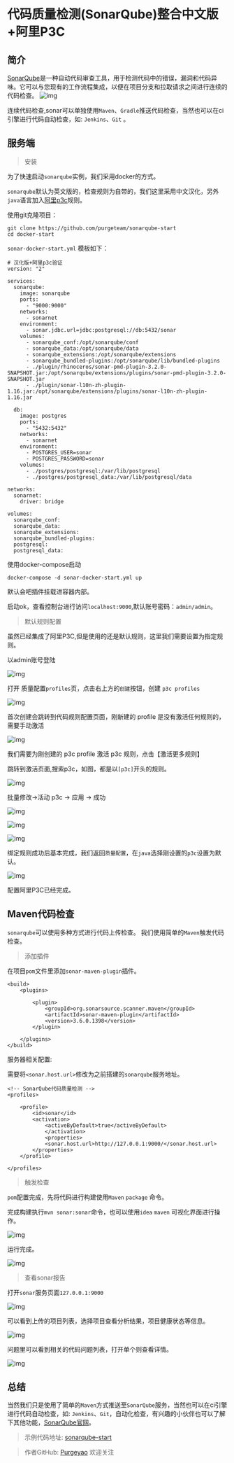 # 代码质量检测(SonarQube)整合中文版+阿里P3C

## 简介
[SonarQube](https://www.sonarqube.org/)是一种自动代码审查工具，用于检测代码中的错误，漏洞和代码异味。它可以与您现有的工作流程集成，以便在项目分支和拉取请求之间进行连续的代码检查。
![img](https://raw.githubusercontent.com/purgeyao/purgeyao.github.io/master/img/blog/2019-09-12/hero-image%402x.png)

连续代码检查,sonar可以单独使用`Maven`、`Gradle`推送代码检查，当然也可以在ci引擎进行代码自动检查，如: `Jenkins`、`Git` 。


## 服务端

> 安装

为了快速启动`sonarqube`实例，我们采用docker的方式。

`sonarqube`默认为英文版的，检查规则为自带的，我们这里采用中文汉化，另外`java`语言加入[阿里p3c](https://github.com/alibaba/p3c)规则。

使用git克隆项目：

```
git clone https://github.com/purgeteam/sonarqube-start
cd docker-start
```

`sonar-docker-start.yml` 模板如下：

```
# 汉化版+阿里p3c验证
version: "2"

services:
  sonarqube:
    image: sonarqube
    ports:
      - "9000:9000"
    networks:
      - sonarnet
    environment:
      - sonar.jdbc.url=jdbc:postgresql://db:5432/sonar
    volumes:
      - sonarqube_conf:/opt/sonarqube/conf
      - sonarqube_data:/opt/sonarqube/data
      - sonarqube_extensions:/opt/sonarqube/extensions
      - sonarqube_bundled-plugins:/opt/sonarqube/lib/bundled-plugins
      - ./plugin/rhinoceros/sonar-pmd-plugin-3.2.0-SNAPSHOT.jar:/opt/sonarqube/extensions/plugins/sonar-pmd-plugin-3.2.0-SNAPSHOT.jar
      - ./plugin/sonar-l10n-zh-plugin-1.16.jar:/opt/sonarqube/extensions/plugins/sonar-l10n-zh-plugin-1.16.jar

  db:
    image: postgres
    ports:
      - "5432:5432"
    networks:
      - sonarnet
    environment:
      - POSTGRES_USER=sonar
      - POSTGRES_PASSWORD=sonar
    volumes:
      - ./postgres/postgresql:/var/lib/postgresql
      - ./postgres/postgresql_data:/var/lib/postgresql/data

networks:
  sonarnet:
    driver: bridge

volumes:
  sonarqube_conf:
  sonarqube_data:
  sonarqube_extensions:
  sonarqube_bundled-plugins:
  postgresql:
  postgresql_data:
```

使用docker-compose启动

```
docker-compose -d sonar-docker-start.yml up
```

默认会吧插件挂载进容器内部。

启动ok，查看控制台进行访问`localhost:9000`,默认账号密码：`admin/admin`。

> 默认规则配置

虽然已经集成了阿里P3C,但是使用的还是默认规则，这里我们需要设置为指定规则。

以admin账号登陆

![img](https://raw.githubusercontent.com/purgeyao/purgeyao.github.io/master/img/blog/2019-09-12/WX20190912.png)

打开 质量配置`profiles`页，点击右上方的`创建`按钮，创建 `p3c profiles`

![img](https://raw.githubusercontent.com/purgeyao/purgeyao.github.io/master/img/blog/2019-09-12/WX20190912-1.png)

首次创建会跳转到代码规则配置页面，刚新建的 profile 是没有激活任何规则的，需要手动激活

![img](https://raw.githubusercontent.com/purgeyao/purgeyao.github.io/master/img/blog/2019-09-12/WX20190912-2.png)

我们需要为刚创建的 p3c profile 激活 p3c 规则，点击【激活更多规则】

跳转到激活页面,搜索p3c，如图，都是以`[p3c]`开头的规则。

![img](https://raw.githubusercontent.com/purgeyao/purgeyao.github.io/master/img/blog/2019-09-12/WX20190912-3.png)

批量修改->活动 p3c -> 应用 -> 成功

![img](https://raw.githubusercontent.com/purgeyao/purgeyao.github.io/master/img/blog/2019-09-12/WX20190912-4.png)

![img](https://raw.githubusercontent.com/purgeyao/purgeyao.github.io/master/img/blog/2019-09-12/WX20190912-5.png)

![img](https://raw.githubusercontent.com/purgeyao/purgeyao.github.io/master/img/blog/2019-09-12/WX20190912-6.png)

绑定规则成功后基本完成，我们返回`质量配置`，在`java`选择刚设置的`p3c`设置为默认。

![img](https://raw.githubusercontent.com/purgeyao/purgeyao.github.io/master/img/blog/2019-09-12/WX20190912-7.png)

配置阿里P3C已经完成。

## Maven代码检查

`sonarqube`可以使用多种方式进行代码上传检查。
我们使用简单的`Maven`触发代码检查。

> 添加插件

在项目`pom`文件里添加`sonar-maven-plugin`插件。

```
<build>
    <plugins>

        <plugin>
            <groupId>org.sonarsource.scanner.maven</groupId>
            <artifactId>sonar-maven-plugin</artifactId>
            <version>3.6.0.1398</version>
        </plugin>

    </plugins>
</build>
```

服务器相关配置:

需要将`<sonar.host.url>`修改为之前搭建的`sonarqube`服务地址。

```
<!-- SonarQube代码质量检测 -->
<profiles>

    <profile>
        <id>sonar</id>
        <activation>
            <activeByDefault>true</activeByDefault>
            </activation>
            <properties>
            <sonar.host.url>http://127.0.0.1:9000/</sonar.host.url>
        </properties>
    </profile>
    
</profiles>
```

> 触发检查

`pom`配置完成，先将代码进行构建使用`Maven` `package` 命令。

完成构建执行`mvn sonar:sonar`命令，也可以使用`idea` `maven` 可视化界面进行操作。

![img](https://raw.githubusercontent.com/purgeyao/purgeyao.github.io/master/img/blog/2019-09-12/WX20190912-8.png)

运行完成。

![img](https://raw.githubusercontent.com/purgeyao/purgeyao.github.io/master/img/blog/2019-09-12/WX20190912-9.png)

> 查看sonar报告

打开`sonar`服务页面`127.0.0.1:9000`

![img](https://raw.githubusercontent.com/purgeyao/purgeyao.github.io/master/img/blog/2019-09-12/sonar1.png)

可以看到上传的项目列表，选择项目查看分析结果，项目健康状态等信息。

![img](https://raw.githubusercontent.com/purgeyao/purgeyao.github.io/master/img/blog/2019-09-12/sonar2.png)

问题里可以看到相关的代码问题列表，打开单个则查看详情。

![img](https://raw.githubusercontent.com/purgeyao/purgeyao.github.io/master/img/blog/2019-09-12/sonar3.png)

## 总结

当然我们只是使用了简单的`Maven`方式推送至`SonarQube`服务，当然也可以在ci引擎进行代码自动检查，如: `Jenkins`、`Git`，自动化检查，有兴趣的小伙伴也可以了解下其他功能，[SonarQube官网](https://www.sonarqube.org/)。

> 示例代码地址: [sonarqube-start](https://github.com/purgeteam/sonarqube-start)

> 作者GitHub:
[Purgeyao](https://github.com/purgeyao) 欢迎关注